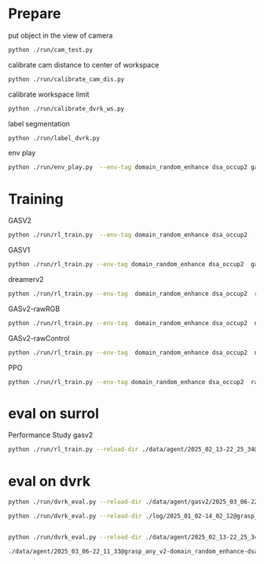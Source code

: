 # Prepare

put object in the view of camera
```sh
python ./run/cam_test.py
```

calibrate cam distance to center of workspace
```sh
python ./run/calibrate_cam_dis.py 
```

calibrate workspace limit
```sh
python ./run/calibrate_dvrk_ws.py 
```

label segmentation
```sh
python ./run/label_dvrk.py
```

env play
```sh
python ./run/env_play.py  --env-tag domain_random_enhance dsa_occup2 gasv2_dvrk --oracle keyboard --action oracle
```

# Training
GASV2
```sh
python ./run/rl_train.py  --env-tag domain_random_enhance dsa_occup2  --baseline-tag gas high_oracle3 
```
GASV1
```sh
python ./run/rl_train.py --env-tag domain_random_enhance dsa_occup2  gasv1 --baseline-tag gas eval_less high_oracle3 
```

dreamerv2
```sh
python ./run/rl_train.py --env-tag  domain_random_enhance dsa_occup2  raw_env --baseline-tag  gas eval_less high_oracle3 
```

GASv2-rawRGB
```sh
python ./run/rl_train.py --env-tag  domain_random_enhance dsa_occup2  no_dsa --baseline-tag gas eval_less high_oracle3 
```
GASv2-rawControl
```sh
python ./run/rl_train.py --env-tag  domain_random_enhance dsa_occup2  no_pid --baseline-tag gas eval_less high_oracle3
```

PPO
```sh
python ./run/rl_train.py --env-tag domain_random_enhance dsa_occup2  raw_env --baseline ppo --baseline-tag high_oracle3
```


# eval on surrol

Performance Study
gasv2
```sh
python ./run/rl_train.py --reload-dir ./data/agent/2025_02_13-22_25_34@grasp_any_v2-domain_random_enhance-dsa_occup2@dreamerv2-gas-high_oracle3@seed0  --reload-envtag  domain_random_enhance dsa_occup2   --online-eval --novis --vis-tag obs rgb dsa mask --online-eps 100 --save-prefix xxx --seed 4
```


# eval on dvrk
```sh
python ./run/dvrk_eval.py --reload-dir ./data/agent/gasv2/2025_03_06-22_11_33@grasp_any_v2-domain_random_enhance-dsa_occup2@dreamerv2-gas-high_oracle3@seed0/1.8m/  --reload-envtag  domain_random_enhance dsa_occup2 gasv2_dvrk --online-eval --visualize --vis-tag obs rgb dsa mask depth --online-eps 20 --save-prefix dVRK-Performance-GASV2 --seed 1
```

```sh
python ./run/dvrk_eval.py --reload-dir ./log/2025_01_02-14_02_12@grasp_any_v2-action_continuous@dreamerv2-gasv2@seed0/  --reload-envtag  gasv2_dvrk action_continuous --online-eval --visualize --vis-tag obs rgb dsa mask --online-eps 20 --save-prefix xxx


python ./run/dvrk_eval.py --reload-dir ./data/agent/2025_02_13-22_25_34@grasp_any_v2-domain_random_enhance-dsa_occup2@dreamerv2-gas-high_oracle3@seed0  --reload-envtag  domain_random_enhance dsa_occup2 gasv2_dvrk --online-eval --visualize --vis-tag obs rgb dsa mask --online-eps 20 --save-prefix xxx

./data/agent/2025_03_06-22_11_33@grasp_any_v2-domain_random_enhance-dsa_occup2@dreamerv2-gas-high_oracle3@seed0/1.8m/